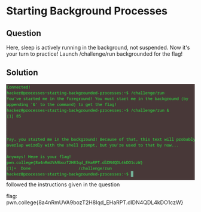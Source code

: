 # Starting Background Processes
## Question
Here, sleep is actively running in the background, not suspended. Now it's your turn to practice! Launch /challenge/run backgrounded for the flag!


## Solution
![](./images/8.jpg)
followed the instructions given in the question

flag: pwn.college{8a4nRmUVA9bozT2H8Iqd_EHaRPT.dlDN4QDL4kDO1czW}
